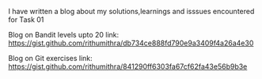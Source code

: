 I have written a blog about my solutions,learnings and isssues encountered for Task 01



Blog on Bandit levels upto 20 
link: https://gist.github.com/rithumithra/db734ce888fd790e9a3409f4a26a4e30


Blog on Git exercises
link: https://gist.github.com/rithumithra/841290ff6303fa67cf62fa43e56b9b3e
